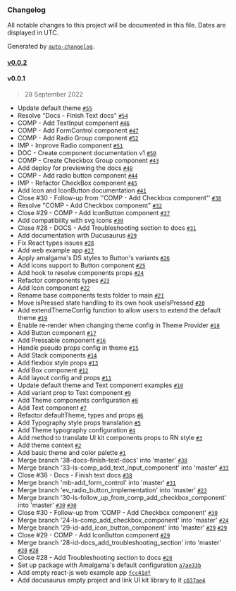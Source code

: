 ### Changelog

All notable changes to this project will be documented in this file. Dates are displayed in UTC.

Generated by [`auto-changelog`](https://github.com/CookPete/auto-changelog).

#### [v0.0.2](https://git.amalgama.co/amalgama/packages/compare/v0.0.1...v0.0.2)

#### v0.0.1

> 28 September 2022

- Update default theme [`#55`](https://git.amalgama.co/amalgama/packages/pull/55)
- Resolve "Docs - Finish Text docs" [`#54`](https://git.amalgama.co/amalgama/packages/pull/54)
- COMP - Add TextInput component [`#46`](https://git.amalgama.co/amalgama/packages/pull/46)
- COMP - Add FormControl component [`#47`](https://git.amalgama.co/amalgama/packages/pull/47)
- COMP - Add Radio Group component [`#52`](https://git.amalgama.co/amalgama/packages/pull/52)
- IMP - Improve Radio component [`#51`](https://git.amalgama.co/amalgama/packages/pull/51)
- DOC - Create component documentation v1 [`#50`](https://git.amalgama.co/amalgama/packages/pull/50)
- COMP - Create Checkbox Group component [`#43`](https://git.amalgama.co/amalgama/packages/pull/43)
- Add deploy for previewing the docs [`#48`](https://git.amalgama.co/amalgama/packages/pull/48)
- COMP - Add radio button component [`#44`](https://git.amalgama.co/amalgama/packages/pull/44)
- IMP - Refactor CheckBox component [`#45`](https://git.amalgama.co/amalgama/packages/pull/45)
- Add Icon and IconButton documentation [`#41`](https://git.amalgama.co/amalgama/packages/pull/41)
- Close #30 - Follow-up from ''COMP - Add Checkbox component'' [`#38`](https://git.amalgama.co/amalgama/packages/pull/38)
- Resolve "COMP - Add Checkbox component" [`#32`](https://git.amalgama.co/amalgama/packages/pull/32)
- Close #29 - COMP - Add IconButton component [`#37`](https://git.amalgama.co/amalgama/packages/pull/37)
- Add compatibility with svg icons [`#30`](https://git.amalgama.co/amalgama/packages/pull/30)
- Close #28 - DOCS - Add Troubleshooting section to docs [`#31`](https://git.amalgama.co/amalgama/packages/pull/31)
- Add documentation with Ducusaurus [`#29`](https://git.amalgama.co/amalgama/packages/pull/29)
- Fix React types issues [`#28`](https://git.amalgama.co/amalgama/packages/pull/28)
- Add web example app [`#27`](https://git.amalgama.co/amalgama/packages/pull/27)
- Apply amalgama's DS styles to Button's variants [`#26`](https://git.amalgama.co/amalgama/packages/pull/26)
- Add icons support to Button component [`#25`](https://git.amalgama.co/amalgama/packages/pull/25)
- Add hook to resolve components props [`#24`](https://git.amalgama.co/amalgama/packages/pull/24)
- Refactor components types [`#23`](https://git.amalgama.co/amalgama/packages/pull/23)
- Add Icon component [`#22`](https://git.amalgama.co/amalgama/packages/pull/22)
- Rename base components tests folder to main [`#21`](https://git.amalgama.co/amalgama/packages/pull/21)
- Move isPressed state handling to its own hook useIsPressed [`#20`](https://git.amalgama.co/amalgama/packages/pull/20)
- Add extendThemeConfig function to allow users to extend the default theme [`#19`](https://git.amalgama.co/amalgama/packages/pull/19)
- Enable re-render when changing theme config in Theme Provider [`#18`](https://git.amalgama.co/amalgama/packages/pull/18)
- Add Button component [`#17`](https://git.amalgama.co/amalgama/packages/pull/17)
- Add Pressable component [`#16`](https://git.amalgama.co/amalgama/packages/pull/16)
- Handle pseudo props config in theme [`#15`](https://git.amalgama.co/amalgama/packages/pull/15)
- Add Stack components [`#14`](https://git.amalgama.co/amalgama/packages/pull/14)
- Add flexbox style props [`#13`](https://git.amalgama.co/amalgama/packages/pull/13)
- Add Box component [`#12`](https://git.amalgama.co/amalgama/packages/pull/12)
- Add layout config and props [`#11`](https://git.amalgama.co/amalgama/packages/pull/11)
- Update default theme and Text component examples [`#10`](https://git.amalgama.co/amalgama/packages/pull/10)
- Add variant prop to Text component [`#9`](https://git.amalgama.co/amalgama/packages/pull/9)
- Add Theme components configuration [`#8`](https://git.amalgama.co/amalgama/packages/pull/8)
- Add Text component [`#7`](https://git.amalgama.co/amalgama/packages/pull/7)
- Refactor defaultTheme, types and props [`#6`](https://git.amalgama.co/amalgama/packages/pull/6)
- Add Typography style props translation [`#5`](https://git.amalgama.co/amalgama/packages/pull/5)
- Add Theme typography configuration [`#4`](https://git.amalgama.co/amalgama/packages/pull/4)
- Add method to translate UI kit components props to RN style [`#3`](https://git.amalgama.co/amalgama/packages/pull/3)
- Add theme context [`#2`](https://git.amalgama.co/amalgama/packages/pull/2)
- Add basic theme and color palette [`#1`](https://git.amalgama.co/amalgama/packages/pull/1)
- Merge branch '38-docs-finish-text-docs' into 'master' [`#38`](https://git.amalgama.co/amalgama/packages/issues/38)
- Merge branch '33-ls-comp_add_text_input_component' into 'master' [`#33`](https://git.amalgama.co/amalgama/packages/issues/33)
- Close #38 - Docs - Finish text docs [`#38`](https://git.amalgama.co/amalgama/packages/issues/38)
- Merge branch 'mb-add_form_control' into 'master' [`#31`](https://git.amalgama.co/amalgama/packages/issues/31)
- Merge branch 'ev_radio_button_implementation' into 'master' [`#23`](https://git.amalgama.co/amalgama/packages/issues/23)
- Merge branch '30-ls-follow_up_from_comp_add_checkbox_component' into 'master' [`#30`](https://git.amalgama.co/amalgama/packages/issues/30) [`#30`](https://git.amalgama.co/amalgama/packages/issues/30)
- Close #30 - Follow-up from 'COMP - Add Checkbox component' [`#30`](https://git.amalgama.co/amalgama/packages/issues/30)
- Merge branch '24-ls-comp_add_checkbox_component' into 'master' [`#24`](https://git.amalgama.co/amalgama/packages/issues/24)
- Merge branch '29-id-add_icon_button_component' into 'master' [`#29`](https://git.amalgama.co/amalgama/packages/issues/29) [`#29`](https://git.amalgama.co/amalgama/packages/issues/29)
- Close #29 - COMP - Add IconButton component [`#29`](https://git.amalgama.co/amalgama/packages/issues/29)
- Merge branch '28-id-docs_add_troubleshooting_section' into 'master' [`#28`](https://git.amalgama.co/amalgama/packages/issues/28) [`#28`](https://git.amalgama.co/amalgama/packages/issues/28)
- Close #28 - Add Troubleshooting section to docs [`#28`](https://git.amalgama.co/amalgama/packages/issues/28)
- Set up package with Amalgama's default configuration [`a7ae33b`](https://git.amalgama.co/amalgama/packages/commit/a7ae33baa6ca29da8be7e007c628fa45312a77d5)
- Add empty react-js web example app [`fcc41df`](https://git.amalgama.co/amalgama/packages/commit/fcc41df9db41e2716fc89d5079252921cafdd07c)
- Add docusaurus empty project and link UI kit library to it [`c037ae4`](https://git.amalgama.co/amalgama/packages/commit/c037ae4647ceb30d6daa36c0017f61f0bbac6c07)

